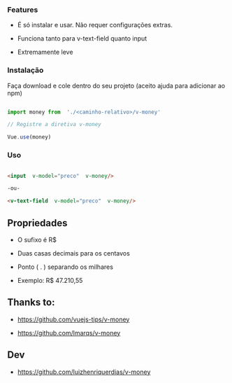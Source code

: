 ### Features

  - É só instalar e usar. Não requer configurações extras.

- Funciona tanto para v-text-field quanto input 

- Extremamente leve

### Instalação
  

Faça download e cole dentro do seu projeto (aceito ajuda para adicionar ao npm)

```js

import money from  './<caminho-relativo>/v-money'

// Registre a diretiva v-money

Vue.use(money)

```

### Uso

```html

<input  v-model="preco"  v-money/>

-ou-

<v-text-field  v-model="preco"  v-money/>

```

## Propriedades

- O sufixo é R$

- Duas casas decimais para os centavos

- Ponto ( . ) separando os milhares

- Exemplo: R$ 47.210,55

## Thanks to:

- https://github.com/vuejs-tips/v-money

- https://github.com/lmarqs/v-money

## Dev

- https://github.com/luizhenriquerdias/v-money